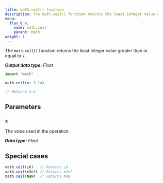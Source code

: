 ```yaml
---
title: math.ceil() function
description: The math.ceil() function returns the least integer value greater than or equal to `x`.
menu:
  flux_0_x:
    name: math.ceil
    parent: Math
weight: 1
---
```


The `math.ceil()` function returns the least integer value greater than or equal to `x`.

_**Output data type:** Float_

```js
import "math"

math.ceil(x: 3.14)

// Returns 4.0
```

## Parameters

### x
The value used in the operation.

_**Data type:** Float_

## Special cases
```js
math.ceil(±0)   // Returns ±0
math.ceil(±Inf) // Returns ±Inf
math.ceil(NaN)  // Returns NaN
```
